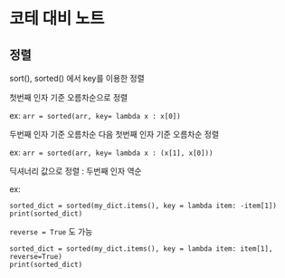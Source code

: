 # 코테 대비 노트 

## 정렬
sort(), sorted() 에서 key를 이용한 정렬

첫번째 인자 기준 오름차순으로 정렬

ex: `arr = sorted(arr, key= lambda x : x[0])`

두번째 인자 기준 오름차순 다음 첫번째 인자 기준 오름차순 정렬

ex: `arr = sorted(arr, key= lambda x : (x[1], x[0]))`

딕셔너리 값으로 정렬 : 두번째 인자 역순

ex:
```
sorted_dict = sorted(my_dict.items(), key = lambda item: -item[1])
print(sorted_dict)
```

`reverse = True` 도 가능
    
```
sorted_dict = sorted(my_dict.items(), key = lambda item: item[1], reverse=True)
print(sorted_dict)
```

